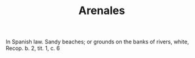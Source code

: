 ---
title: Arenales
letter: A
permalink: "/definitions/arenales.html"
body: In Spanish law. Sandy beaches; or grounds on the banks of rivers, white, Recop.
  b. 2, tit. 1, c. 6
published_at: '2018-07-07'
source: Black's Law Dictionary
layout: post
---